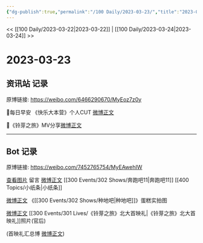 ```yaml
---
{"dg-publish":true,"permalink":"/100 Daily/2023-03-23/","title":"2023-03-23","created":"2023-03-24T14:57:24.771+08:00","updated":"2023-04-11T14:46:31.950+08:00"}
---
```



<< [[100 Daily/2023-03-22\|2023-03-22]] | [[100 Daily/2023-03-24\|2023-03-24]] >>

# 2023-03-23

## 资讯站 记录

原博链接: https://weibo.com/6466290670/MyEoz7z0y

🌟每日早安
《快乐大本营》个人CUT [微博正文](https://weibo.com/detail/4882349981959429)

🌟《铃芽之旅》MV分享[微博正文](https://weibo.com/detail/4882557848782399)

---
## Bot 记录

原博链接: https://weibo.com/7452765754/MyEAwehIW

[查看图片](https://wx4.sinaimg.cn/large/0088n2Pggy1hca71a771ej30y0088mxr.jpg) 留言 [微博正文](https://weibo.com/detail/4882106692406777) [[300 Events/302 Shows/奔跑吧11\|奔跑吧11]] [[400 Topics/小纸条\|小纸条]]

[微博正文](https://weibo.com/detail/4882572729386192) 《[[300 Events/302 Shows/种地吧\|种地吧]]》蛋糕实拍图

[微博正文](https://weibo.com/detail/4882591263491759) [[300 Events/301 Lives/《铃芽之旅》北大首映礼\|《铃芽之旅》北大首映礼]]照片(官后)

(首映礼汇总博 [微博正文](https://weibo.com/detail/4880347558842366)) ​​​
